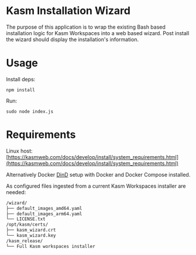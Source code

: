 # Kasm Installation Wizard

The purpose of this application is to wrap the existing Bash based installation logic for Kasm Workspaces into a web based wizard. Post install the wizard should display the installation's information.

# Usage

Install deps: 

```
npm install
```

Run:

```
sudo node index.js
```

# Requirements

Linux host:
[https://kasmweb.com/docs/develop/install/system_requirements.html](https://kasmweb.com/docs/develop/install/system_requirements.html)

Alternatively Docker [DinD](https://hub.docker.com/_/docker) setup with Docker and Docker Compose installed.

As configured files ingested from a current Kasm Workspaces installer are needed: 

```bash
/wizard/
├── default_images_amd64.yaml
├── default_images_arm64.yaml
└── LICENSE.txt
/opt/kasm/certs/
├── kasm_wizard.crt
└── kasm_wizard.key
/kasm_release/
└── Full Kasm workspaces installer
```
